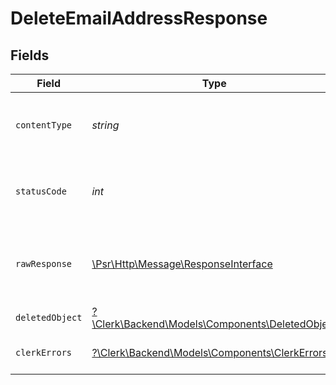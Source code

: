 # DeleteEmailAddressResponse


## Fields

| Field                                                                                                        | Type                                                                                                         | Required                                                                                                     | Description                                                                                                  |
| ------------------------------------------------------------------------------------------------------------ | ------------------------------------------------------------------------------------------------------------ | ------------------------------------------------------------------------------------------------------------ | ------------------------------------------------------------------------------------------------------------ |
| `contentType`                                                                                                | *string*                                                                                                     | :heavy_check_mark:                                                                                           | HTTP response content type for this operation                                                                |
| `statusCode`                                                                                                 | *int*                                                                                                        | :heavy_check_mark:                                                                                           | HTTP response status code for this operation                                                                 |
| `rawResponse`                                                                                                | [\Psr\Http\Message\ResponseInterface](https://www.php-fig.org/psr/psr-7/#33-psrhttpmessageresponseinterface) | :heavy_check_mark:                                                                                           | Raw HTTP response; suitable for custom response parsing                                                      |
| `deletedObject`                                                                                              | [?\Clerk\Backend\Models\Components\DeletedObject](../../Models/Components/DeletedObject.md)                  | :heavy_minus_sign:                                                                                           | Deleted Object                                                                                               |
| `clerkErrors`                                                                                                | [?\Clerk\Backend\Models\Components\ClerkErrors](../../Models/Components/ClerkErrors.md)                      | :heavy_minus_sign:                                                                                           | Request was not successful                                                                                   |